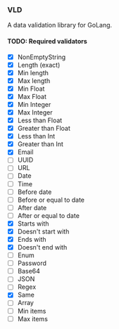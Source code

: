 ### VLD
A data validation library for GoLang.

#### TODO: Required validators
- [x] NonEmptyString
- [x] Length (exact)
- [x] Min length
- [x] Max length
- [x] Min Float
- [x] Max Float
- [x] Min Integer
- [x] Max Integer
- [x] Less than Float
- [x] Greater than Float
- [x] Less than Int
- [x] Greater than Int
- [x] Email
- [ ] UUID
- [ ] URL
- [ ] Date
- [ ] Time
- [ ] Before date
- [ ] Before or equal to date
- [ ] After date
- [ ] After or equal to date
- [x] Starts with
- [x] Doesn't start with
- [x] Ends with
- [x] Doesn't end with
- [ ] Enum
- [ ] Password
- [ ] Base64
- [ ] JSON
- [ ] Regex
- [x] Same
- [ ] Array
- [ ] Min items
- [ ] Max items
